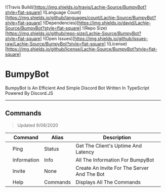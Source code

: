!(Travis Build)[https://img.shields.io/travis/Lachie-Source/BumpyBot?style=flat-square]
!(Language Count)[https://img.shields.io/github/languages/count/Lachie-Source/BumpyBot?style=flat-square]
!(Dependencies)[https://img.shields.io/david/Lachie-Source/BumpyBot?style=flat-square]
!(Repo Size)[https://img.shields.io/github/repo-size/Lachie-Source/BumpyBot?style=flat-square]
!(Open Issues)[https://img.shields.io/github/issues-raw/Lachie-Source/BumpyBot?style=flat-square]
!(License)[https://img.shields.io/github/license/Lachie-Source/BumpyBot?style=flat-square]

# BumpyBot

BumpyBot Is An Efficient And Simple Discord Bot Written In TypeScript Powered By Discord.JS

---

## Commands

> Updated 9/08/2020

|     | Command     | Alias    | Description                                 |
| --- | ----------- | -------- | ------------------------------------------- |
|     | Ping        | Status   | Get The Client's Uptime And Latency         |
|     | Information | Info     | All The Information For BumpyBot            |
|     | Invite      | None     | Create An Invite For The Server And The Bot |
|     | Help        | Commands | Displays All The Commands                   |
